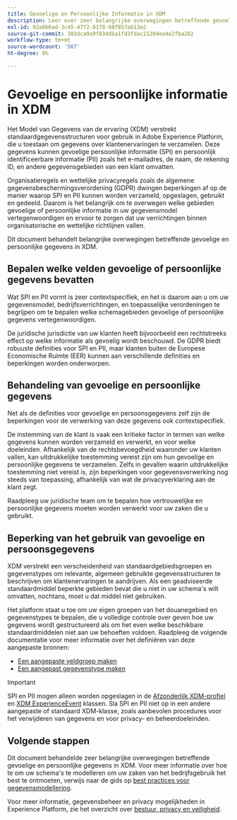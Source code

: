 ```yaml
---
title: Gevoelige en Persoonlijke Informatie in XDM
description: Leer over zeer belangrijke overwegingen betreffende gevoelige persoonlijke informatie (SPI) en persoonlijk identificeerbare informatie (PII) in het Model van de Gegevens van de Ervaring (XDM).
exl-id: 92a8b6ad-3c45-4772-8178-60f857ab13e2
source-git-commit: 302dca9a9f834dba1fd3fdac15284ea4e2fba282
workflow-type: tm+mt
source-wordcount: '567'
ht-degree: 0%

---
```


# Gevoelige en persoonlijke informatie in XDM

Het Model van Gegevens van de ervaring (XDM) verstrekt standaardgegevensstructuren voor gebruik in Adobe Experience Platform, die u toestaan om gegevens over klantenervaringen te verzamelen. Deze gegevens kunnen gevoelige persoonlijke informatie (SPI) en persoonlijk identificeerbare informatie (PII) zoals het e-mailadres, de naam, de rekening ID, en andere gegevensgebieden van een klant omvatten.

Organisatieregels en wettelijke privacyregels zoals de algemene gegevensbeschermingsverordening (GDPR) dwingen beperkingen af op de manier waarop SPI en PII kunnen worden verzameld, opgeslagen, gebruikt en gedeeld. Daarom is het belangrijk om te overwegen welke gebieden gevoelige of persoonlijke informatie in uw gegevensmodel vertegenwoordigen en ervoor te zorgen dat uw verrichtingen binnen organisatorische en wettelijke richtlijnen vallen.

Dit document behandelt belangrijke overwegingen betreffende gevoelige en persoonlijke gegevens in XDM.

## Bepalen welke velden gevoelige of persoonlijke gegevens bevatten

Wat SPI en PII vormt is zeer contextspecifiek, en het is daarom aan u om uw gegevensmodel, bedrijfsverrichtingen, en toepasselijke verordeningen te begrijpen om te bepalen welke schemagebieden gevoelige of persoonlijke gegevens vertegenwoordigen.

De juridische jurisdictie van uw klanten heeft bijvoorbeeld een rechtstreeks effect op welke informatie als gevoelig wordt beschouwd. De GDPR biedt robuuste definities voor SPI en PII, maar klanten buiten de Europese Economische Ruimte (EER) kunnen aan verschillende definities en beperkingen worden onderworpen.

## Behandeling van gevoelige en persoonlijke gegevens

Net als de definities voor gevoelige en persoonsgegevens zelf zijn de beperkingen voor de verwerking van deze gegevens ook contextspecifiek.

De instemming van de klant is vaak een kritieke factor in termen van welke gegevens kunnen worden verzameld en verwerkt, en voor welke doeleinden. Afhankelijk van de rechtsbevoegdheid waaronder uw klanten vallen, kan uitdrukkelijke toestemming vereist zijn om hun gevoelige en persoonlijke gegevens te verzamelen. Zelfs in gevallen waarin uitdrukkelijke toestemming niet vereist is, zijn beperkingen voor gegevensverwerking nog steeds van toepassing, afhankelijk van wat de privacyverklaring aan de klant zegt.

Raadpleeg uw juridische team om te bepalen hoe vertrouwelijke en persoonlijke gegevens moeten worden verwerkt voor uw zaken die u gebruikt.

## Beperking van het gebruik van gevoelige en persoonsgegevens

XDM verstrekt een verscheidenheid van standaardgebiedsgroepen en gegevenstypes om relevante, algemeen gebruikte gegevensstructuren te beschrijven om klantenervaringen te aandrijven. Als een geadviseerde standaardmiddel beperkte gebieden bevat die u niet in uw schema&#39;s wilt omvatten, nochtans, moet u dat middel niet gebruiken.

Het platform staat u toe om uw eigen groepen van het douanegebied en gegevenstypes te bepalen, die u volledige controle over geven hoe uw gegevens wordt gestructureerd als om het even welke beschikbare standaardmiddelen niet aan uw behoeften voldoen. Raadpleeg de volgende documentatie voor meer informatie over het definiëren van deze aangepaste bronnen:

* [Een aangepaste veldgroep maken](../ui/resources/field-groups.md#create)
* [Een aangepast gegevenstype maken](../ui/resources/data-types.md#create)

<!-- (To include once features are available)
* Marking fields as sensitive
* Remove fields from standard field groups pre-ingestion
* Deprecate fields post-ingestion
-->

>[!IMPORTANT]
>
>SPI en PII mogen alleen worden opgeslagen in de [Afzonderlijk XDM-profiel](../classes/individual-profile.md) en [XDM ExperienceEvent](../classes/experienceevent.md) klassen. Sla SPI en PII niet op in een andere aangepaste of standaard XDM-klasse, zoals aanbevolen procedures voor het verwijderen van gegevens en voor privacy- en beheerdoeleinden.

## Volgende stappen

Dit document behandelde zeer belangrijke overwegingen betreffende gevoelige en persoonlijke gegevens in XDM. Voor meer informatie over hoe te om uw schema&#39;s te modelleren om uw zaken van het bedrijfsgebruik het best te ontmoeten, verwijs naar de gids op [best practices voor gegevensmodellering](./best-practices.md).

Voor meer informatie, gegevensbeheer en privacy mogelijkheden in Experience Platform, zie het overzicht over [bestuur, privacy en veiligheid](../../landing/governance-privacy-security/overview.md).
